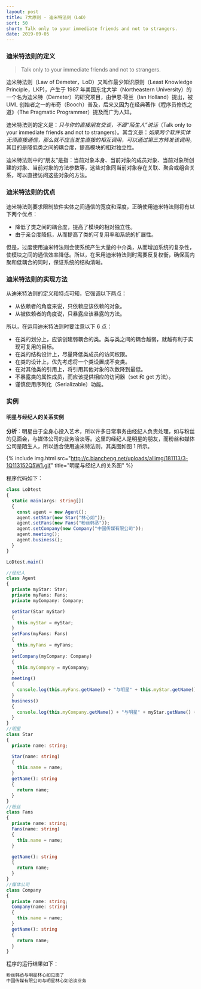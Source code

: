 ```yaml
---
layout: post
title: 7大原则 - 迪米特法则（LoD）
sort: 50
short: Talk only to your immediate friends and not to strangers.
date: 2019-09-05
---
```


### 迪米特法则的定义

> Talk only to your immediate friends and not to strangers.

迪米特法则（Law of Demeter，LoD）又叫作最少知识原则（Least Knowledge Principle，LKP)，产生于 1987 年美国东北大学（Northeastern University）的一个名为迪米特（Demeter）的研究项目，由伊恩·荷兰（Ian Holland）提出，被 UML 创始者之一的布奇（Booch）普及，后来又因为在经典著作《程序员修炼之道》（The Pragmatic Programmer）提及而广为人知。

迪米特法则的定义是：_只与你的直接朋友交谈，不跟“陌生人”说话_（Talk only to your immediate friends and not to strangers）。其含义是：_如果两个软件实体无须直接通信，那么就不应当发生直接的相互调用，可以通过第三方转发该调用_。其目的是降低类之间的耦合度，提高模块的相对独立性。

迪米特法则中的“朋友”是指：当前对象本身、当前对象的成员对象、当前对象所创建的对象、当前对象的方法参数等，这些对象同当前对象存在关联、聚合或组合关系，可以直接访问这些对象的方法。

### 迪米特法则的优点

迪米特法则要求限制软件实体之间通信的宽度和深度，正确使用迪米特法则将有以下两个优点：

- 降低了类之间的耦合度，提高了模块的相对独立性。
- 由于亲合度降低，从而提高了类的可复用率和系统的扩展性。

但是，过度使用迪米特法则会使系统产生大量的中介类，从而增加系统的复杂性，使模块之间的通信效率降低。所以，在釆用迪米特法则时需要反复权衡，确保高内聚和低耦合的同时，保证系统的结构清晰。

### 迪米特法则的实现方法

从迪米特法则的定义和特点可知，它强调以下两点：

- 从依赖者的角度来说，只依赖应该依赖的对象。
- 从被依赖者的角度说，只暴露应该暴露的方法。

所以，在运用迪米特法则时要注意以下 6 点：

- 在类的划分上，应该创建弱耦合的类。类与类之间的耦合越弱，就越有利于实现可复用的目标。
- 在类的结构设计上，尽量降低类成员的访问权限。
- 在类的设计上，优先考虑将一个类设置成不变类。
- 在对其他类的引用上，将引用其他对象的次数降到最低。
- 不暴露类的属性成员，而应该提供相应的访问器（set 和 get 方法）。
- 谨慎使用序列化（Serializable）功能。

### 实例

#### 明星与经纪人的关系实例

**分析**：明星由于全身心投入艺术，所以许多日常事务由经纪人负责处理，如与粉丝的见面会，与媒体公司的业务洽淡等。这里的经纪人是明星的朋友，而粉丝和媒体公司是陌生人，所以适合使用迪米特法则，其类图如图 1 所示。

{% include img.html src="http://c.biancheng.net/uploads/allimg/181113/3-1Q113152Q5W1.gif" title="明星与经纪人的关系图" %}

程序代码如下：

```ts
class LoDtest
{
  static main(args: string[])
  {
    const agent = new Agent();
    agent.setStar(new Star("林心如"));
    agent.setFans(new Fans("粉丝韩丞"));
    agent.setCompany(new Company("中国传媒有限公司"));
    agent.meeting();
    agent.business();
  }
}

LoDtest.main()

//经纪人
class Agent
{
  private myStar: Star;
  private myFans: Fans;
  private myCompany: Company;

  setStar(Star myStar)
  {
    this.myStar = myStar;
  }
  setFans(myFans: Fans)
  {
    this.myFans = myFans;
  }
  setCompany(myCompany: Company)
  {
    this.myCompany = myCompany;
  }
  meeting()
  {
    console.log(this.myFans.getName() + "与明星" + this.myStar.getName() + "见面了。");
  }
  business()
  {
    console.log(this.myCompany.getName() + "与明星" + myStar.getName() + "洽淡业务。");
  }
}
//明星
class Star
{
  private name: string;

  Star(name: string)
  {
    this.name = name;
  }
  getName(): string
  {
    return name;
  }
}
//粉丝
class Fans
{
  private name: string;
  Fans(name: string)
  {
    this.name = name;
  }

  getName(): string
  {
    return name;
  }
}
//媒体公司
class Company
{
  private name: string;
  Company(name: string)
  {
    this.name = name;
  }
  getName(): string
  {
    return name;
  }
}
```

程序的运行结果如下：

```s
粉丝韩丞与明星林心如见面了
中国传媒有限公司与明星林心如洽淡业务
```
